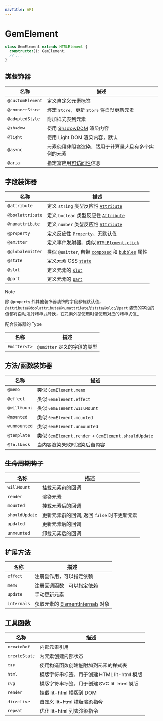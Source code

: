 ```yaml
---
navTitle: API
---
```


# GemElement

```ts
class GemElement extends HTMLElement {
  constructor(): GemElement;
  // ...
}
```

## 类装饰器

| 名称             | 描述                                                 |
| ---------------- | ---------------------------------------------------- |
| `@customElement` | 定义自定义元素标签                                   |
| `@connectStore`  | 绑定 `Store`，更新 `Store` 将自动更新元素            |
| `@adoptedStyle`  | 附加样式表到元素                                     |
| `@shadow`        | 使用 [ShadowDOM][10] 渲染内容                        |
| `@light`         | 使用 Light DOM 渲染内容，默认                        |
| `@async`         | 元素使用非阻塞渲染，适用于计算量大且有多个实例的元素 |
| `@aria`          | 指定富应用[可访问性][11]信息                         |

## 字段装饰器

| 名称             | 描述                                                         |
| ---------------- | ------------------------------------------------------------ |
| `@attribute`     | 定义 `string` 类型反应性 [`Attribute`][5]                    |
| `@boolattribute` | 定义 `boolean` 类型反应性 [`Attribute`][5]                   |
| `@numattribute`  | 定义 `number` 类型反应性 [`Attribute`][5]                    |
| `@property`      | 定义反应性 [`Property`][6]，无默认值                         |
| `@emitter`       | 定义事件发射器，类似 [`HTMLElement.click`][4]                |
| `@globalemitter` | 类似 `@emitter`, 自带 [`composed`][7] 和 [`bubbles`][8] 属性 |
| `@state`         | 定义元素 CSS [`state`][1]                                    |
| `@slot`          | 定义元素的 [`slot`][2]                                       |
| `@part`          | 定义元素的 [`part`][3]                                       |

> [!NOTE]
> 除 `@property` 外其他装饰器装饰的字段都有默认值，`@attribute`/`@boolattribute`/`@numattribute`/`@state`/`@slot`/`@part` 装饰的字段的值都将自动进行烤串式转换，在元素外部使用时请使用对应的烤串式值\_

配合装饰器的 Type

| 名称         | 描述                        |
| ------------ | --------------------------- |
| `Emitter<T>` | `@emitter` 定义的字段的类型 |

## 方法/函数装饰器

| 名称         | 描述                                                 |
| ------------ | ---------------------------------------------------- |
| `@memo`      | 类似 `GemElement.memo`                               |
| `@effect`    | 类似 `GemElement.effect`                             |
| `@willMount` | 类似 `GemElement.willMount`                          |
| `@mounted`   | 类似 `GemElement.mounted`                            |
| `@unmounted` | 类似 `GemElement.unmounted`                          |
| `@template`  | 类似 `GemElement.render` + `GemElement.shouldUpdate` |
| `@fallback`  | 当内容渲染失败时渲染后备内容                         |


## ~~生命周期钩子~~

| 名称           | 描述                                        |
| -------------- | ------------------------------------------- |
| `willMount`    | 挂载元素前的回调                            |
| `render`       | 渲染元素                                    |
| `mounted`      | 挂载元素后的回调                            |
| `shouldUpdate` | 更新元素前的回调, 返回 `false` 时不更新元素 |
| `updated`      | 更新元素后的回调                            |
| `unmounted`    | 卸载元素后的回调                            |

## 扩展方法

| 名称        | 描述                                   |
| ----------- | -------------------------------------- |
| `effect`    | 注册副作用，可以指定依赖               |
| `memo`      | 注册回调函数，可以指定依赖             |
| `update`    | 手动更新元素                           |
| `internals` | 获取元素的 [ElementInternals][12] 对象 |

[1]: https://github.com/w3c/webcomponents/blob/gh-pages/proposals/custom-states-and-state-pseudo-class.md
[2]: https://developer.mozilla.org/en-US/docs/Web/HTML/Global_attributes/slot
[3]: https://developer.mozilla.org/en-US/docs/Web/HTML/Global_attributes/part
[4]: https://developer.mozilla.org/en-US/docs/Web/API/HTMLElement/click
[5]: https://developer.mozilla.org/en-US/docs/Glossary/Attribute
[6]: https://developer.mozilla.org/en-US/docs/Glossary/property/JavaScript
[7]: https://developer.mozilla.org/en-US/docs/Web/API/Event/composed
[8]: https://developer.mozilla.org/en-US/docs/Web/API/Event/bubbles
[10]: https://developer.mozilla.org/en-US/docs/Web/API/Web_components/Using_shadow_DOM
[11]: https://developer.mozilla.org/en-US/docs/Web/API/ElementInternals#instance_properties_included_from_aria
[12]: https://html.spec.whatwg.org/multipage/custom-elements.html#the-elementinternals-interface

## 工具函数

| 名称          | 描述                                        |
| ------------- | ------------------------------------------- |
| `createRef`   | 内部元素引用                                |
| `createState` | 为元素创建内部状态                          |
| `css`         | 使用构造函数创建能附加到元素的样式表        |
| `html`        | 模版字符串标签，用于创建 HTML lit-html 模版 |
| `svg`         | 模版字符串标签，用于创建 SVG lit-html 模版  |
| `render`      | 挂载 lit-html 模版到 DOM                    |
| `directive`   | 自定义 lit-html 模版渲染指令                |
| `repeat`      | 优化 lit-html 列表渲染指令                  |
